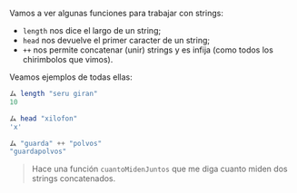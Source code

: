 Vamos a ver algunas funciones para trabajar con strings:

* `length` nos dice el largo de un string;
* `head` nos devuelve el primer caracter de un string;
* `++` nos permite concatenar (unir) strings y es infija (como todos los chirimbolos que vimos).

Veamos ejemplos de todas ellas:

```haskell
ム length "seru giran"
10

ム head "xilofon"
'x'

ム "guarda" ++ "polvos"
"guardapolvos"
```
> Hace una función `cuantoMidenJuntos` que me diga cuanto miden dos strings concatenados.
